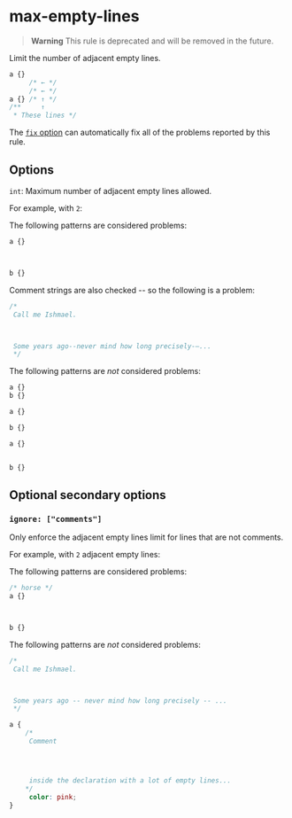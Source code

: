 # max-empty-lines

> **Warning**
> This rule is deprecated and will be removed in the future.

Limit the number of adjacent empty lines.

<!-- prettier-ignore -->
```css
a {}
     /* ← */
     /* ← */
a {} /* ↑ */
/**     ↑
 * These lines */
```

The [`fix` option](../../../docs/user-guide/usage/options.md#fix) can automatically fix all of the problems reported by this rule.

## Options

`int`: Maximum number of adjacent empty lines allowed.

For example, with `2`:

The following patterns are considered problems:

<!-- prettier-ignore -->
```css
a {}



b {}
```

Comment strings are also checked -- so the following is a problem:

<!-- prettier-ignore -->
```css
/*
 Call me Ishmael.



 Some years ago--never mind how long precisely-—...
 */
```

The following patterns are _not_ considered problems:

<!-- prettier-ignore -->
```css
a {}
b {}
```

<!-- prettier-ignore -->
```css
a {}

b {}
```

<!-- prettier-ignore -->
```css
a {}


b {}
```

## Optional secondary options

### `ignore: ["comments"]`

Only enforce the adjacent empty lines limit for lines that are not comments.

For example, with `2` adjacent empty lines:

The following patterns are considered problems:

<!-- prettier-ignore -->
```css
/* horse */
a {}



b {}
```

The following patterns are _not_ considered problems:

<!-- prettier-ignore -->
```css
/*
 Call me Ishmael.



 Some years ago -- never mind how long precisely -- ...
 */
```

<!-- prettier-ignore -->
```css
a {
    /*
     Comment




     inside the declaration with a lot of empty lines...
    */
     color: pink;
}
```
